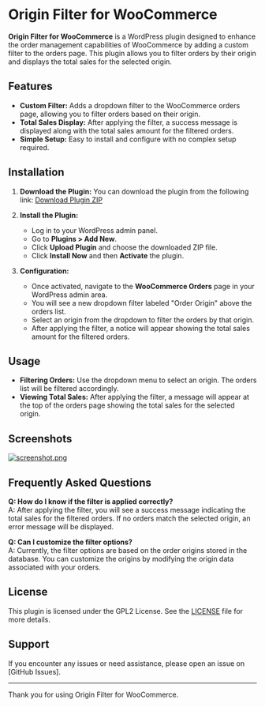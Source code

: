 # Origin Filter for WooCommerce

**Origin Filter for WooCommerce** 
is a WordPress plugin designed to enhance the order management capabilities of WooCommerce by adding a custom filter to the orders page. This plugin allows you to filter orders by their origin and displays the total sales for the selected origin.

## Features
- **Custom Filter:** Adds a dropdown filter to the WooCommerce orders page, allowing you to filter orders based on their origin.
- **Total Sales Display:** After applying the filter, a success message is displayed along with the total sales amount for the filtered orders.
- **Simple Setup:** Easy to install and configure with no complex setup required.

## Installation
1. **Download the Plugin:**
   You can download the plugin from the following link:
  [Download Plugin ZIP](https://drive.google.com/file/d/1ZqVpU_ZFQrlMNsmyKdr5HTn0EVwDjcjh/view?usp=sharing)

2. **Install the Plugin:**
   - Log in to your WordPress admin panel.
   - Go to **Plugins > Add New**.
   - Click **Upload Plugin** and choose the downloaded ZIP file.
   - Click **Install Now** and then **Activate** the plugin.

3. **Configuration:**
   - Once activated, navigate to the **WooCommerce Orders** page in your WordPress admin area.
   - You will see a new dropdown filter labeled "Order Origin" above the orders list.
   - Select an origin from the dropdown to filter the orders by that origin.
   - After applying the filter, a notice will appear showing the total sales amount for the filtered orders.

## Usage
- **Filtering Orders:** Use the dropdown menu to select an origin. The orders list will be filtered accordingly.
- **Viewing Total Sales:** After applying the filter, a message will appear at the top of the orders page showing the total sales for the selected origin.

## Screenshots
[![screenshot.png](https://i.postimg.cc/vH7TmXRC/screenshot.png)](https://postimg.cc/KRzxqP85)

## Frequently Asked Questions

**Q: How do I know if the filter is applied correctly?**  
A: After applying the filter, you will see a success message indicating the total sales for the filtered orders. If no orders match the selected origin, an error message will be displayed.

**Q: Can I customize the filter options?**  
A: Currently, the filter options are based on the order origins stored in the database. You can customize the origins by modifying the origin data associated with your orders.

## License
This plugin is licensed under the GPL2 License. See the [LICENSE](LICENSE) file for more details.

## Support
If you encounter any issues or need assistance, please open an issue on [GitHub Issues].

---
Thank you for using Origin Filter for WooCommerce.

